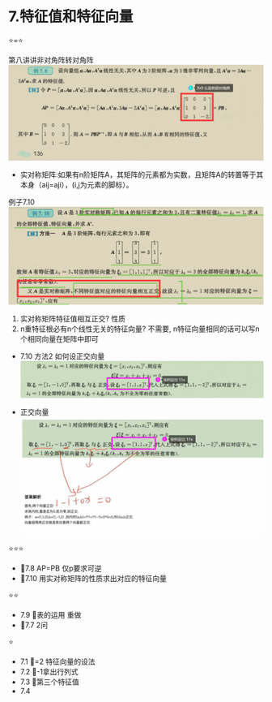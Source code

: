 # 7.特征值和特征向量

⭐=⭐

第八讲讲非对角阵转对角阵![20221011165912](https://raw.githubusercontent.com/Logible/Image/main/note_image/20221011165912.png)

- 实对称矩阵:如果有n阶矩阵A，其矩阵的元素都为实数，且矩阵A的转置等于其本身（aij=aji），(i,j为元素的脚标）。

例子7.10![20221011171318](https://raw.githubusercontent.com/Logible/Image/main/note_image/20221011171318.png)

1. 实对称矩阵特征值相互正交? 性质
2. n重特征根必有n个线性无关的特征向量? 不需要, n特征向量相同的话可以写n个相同向量在矩阵中即可

- 7.10 方法2 如何设正交向量![20221103114244](https://raw.githubusercontent.com/Logible/Image/main/note_image/20221103114244.png)

- 正交向量![正交向量](https://raw.githubusercontent.com/Logible/Image/main/note_image/83c2f328796c8b71397487bee2575c1.jpg)

⭐⭐⭐

- 💚7.8 AP=PB 仅p要求可逆
- 💚7.10 用实对称矩阵的性质求出对应的特征向量

⭐⭐

- 7.9 💚表的运用 重做
- 💚7.7 2问

⭐

- 7.1 💚=2 特征向量的设法
- 7.2 💚-1拿出行列式
- 7.3 💚第三个特征值
- 7.4
